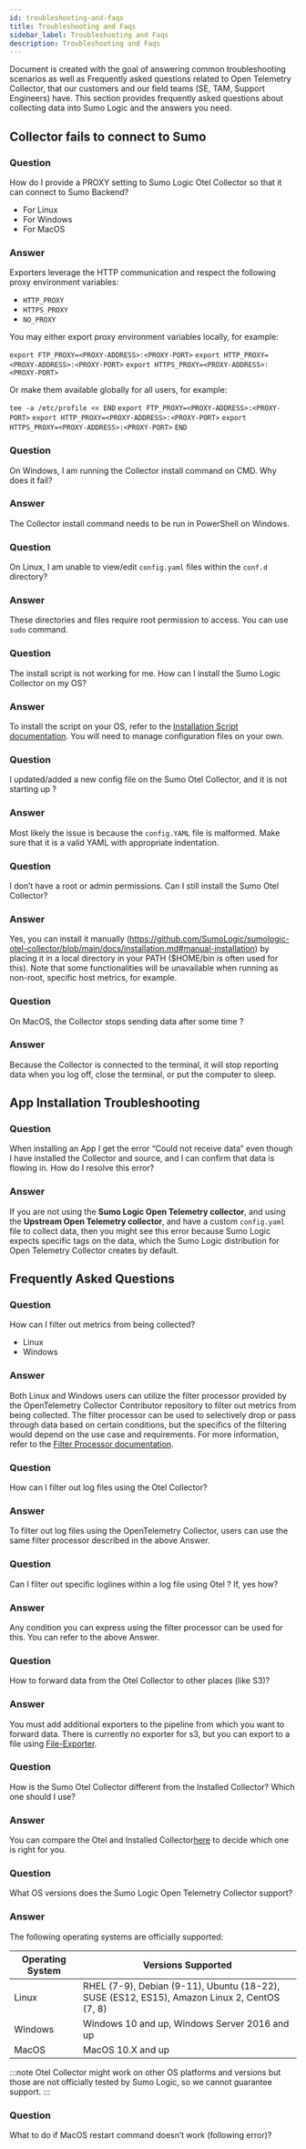 ```yaml
---
id: troubleshooting-and-faqs
title: Troubleshooting and Faqs
sidebar_label: Troubleshooting and Faqs
description: Troubleshooting and Faqs
---
```


Document is created with the goal of answering common troubleshooting scenarios as well as Frequently asked questions related to Open Telemetry Collector, that our customers and our field teams (SE, TAM, Support Engineers) have. This section provides frequently asked questions about collecting data into Sumo Logic and the answers you need.


## Collector fails to connect to Sumo

### Question

How do I provide a PROXY setting to Sumo Logic Otel Collector so that it can connect to Sumo Backend?

* For Linux
* For Windows
* For MacOS

### Answer

Exporters leverage the HTTP communication and respect the following proxy environment variables:

* `HTTP_PROXY`
* `HTTPS_PROXY`
* `NO_PROXY`

You may either export proxy environment variables locally, for example:

`export FTP_PROXY=<PROXY-ADDRESS>:<PROXY-PORT>`
`export HTTP_PROXY=<PROXY-ADDRESS>:<PROXY-PORT>`
`export HTTPS_PROXY=<PROXY-ADDRESS>:<PROXY-PORT>`

Or make them available globally for all users, for example:

`tee -a /etc/profile << END`
`export FTP_PROXY=<PROXY-ADDRESS>:<PROXY-PORT>`
`export HTTP_PROXY=<PROXY-ADDRESS>:<PROXY-PORT>`
`export HTTPS_PROXY=<PROXY-ADDRESS>:<PROXY-PORT>`
`END`

### Question

On Windows, I am running the Collector install command on CMD. Why does it fail?

### Answer

The Collector install command needs to be run in PowerShell on Windows.

### Question

On Linux, I am unable to view/edit `config.yaml` files within the `conf.d` directory?

### Answer

These directories and files require root permission to access. You can use `sudo` command.

### Question

The install script is not working for me. How can I install the Sumo Logic Collector on my OS?

### Answer

To install the script on your OS, refer to the [Installation Script documentation](https://github.com/SumoLogic/sumologic-otel-collector/blob/main/docs/installation.md#manual-installation). You will need to manage configuration files on your own.

### Question

I updated/added a new config file on the Sumo Otel Collector, and it is not starting up ?

### Answer

Most likely the issue is because the `config.YAML` file is malformed. Make sure that it is a valid YAML with appropriate indentation.

### Question

I don’t have a root or admin permissions. Can I still install the Sumo Otel Collector?

### Answer

Yes, you can install it manually (https://github.com/SumoLogic/sumologic-otel-collector/blob/main/docs/installation.md#manual-installation) by placing it in a local directory in your PATH ($HOME/bin is often used for this). Note that some functionalities will be unavailable when running as non-root, specific host metrics, for example.

### Question

On MacOS, the Collector stops sending data after some time ?

### Answer

Because the Collector is connected to the terminal, it will stop reporting data when you log off, close the terminal, or put the computer to sleep.

## App Installation Troubleshooting

### Question

When installing an App I get the error “Could not receive data” even though I have installed the Collector and source, and I can confirm that data is flowing in. How do I resolve this error?

### Answer

If you are not using the **Sumo Logic Open Telemetry collector**, and using the **Upstream Open Telemetry collector**, and have a custom `config.yaml` file to collect data, then you might see this error because Sumo Logic expects specific tags on the data, which the Sumo Logic distribution for Open Telemetry Collector creates by default.


## Frequently Asked Questions

### Question

How can I filter out metrics from being collected?
* Linux
* Windows  

### Answer

Both Linux and Windows users can utilize the filter processor provided by the OpenTelemetry Collector Contributor repository to filter out metrics from being collected. The filter processor can be used to selectively drop or pass through data based on certain conditions, but the specifics of the filtering would depend on the use case and requirements. For more information, refer to the [Filter Processor documentation](https://github.com/open-telemetry/opentelemetry-collector-contrib/blob/main/processor/filterprocessor/README.md.).

### Question

How can I filter out log files using the Otel Collector?

### Answer

To filter out log files using the OpenTelemetry Collector, users can use the same filter processor described in the above Answer.

### Question

Can I filter out specific loglines within a log file using Otel ? If, yes how?

### Answer

Any condition you can express using the filter processor can be used for this. You can refer to the above Answer.

### Question

How to forward data from the Otel Collector to other places (like S3)?

### Answer

You must add additional exporters to the pipeline from which you want to forward data. There is currently no exporter for s3, but you can export to a file using [File-Exporter](https://github.com/open-telemetry/opentelemetry-collector-contrib/tree/main/exporter/fileexporter).

### Question

How is the Sumo Otel Collector different from the Installed Collector? Which one should I use?

### Answer

You can compare the Otel and Installed Collector[here](https://github.com/SumoLogic/sumologic-otel-collector/blob/main/docs/comparison.md) to decide which one is right for you.

### Question

What OS versions does the Sumo Logic Open Telemetry Collector support?

### Answer

The following operating systems are officially supported:

| Operating System | Versions Supported |
| ---------------- | ------------------ |
| Linux            | RHEL (7-9), Debian (9-11), Ubuntu (18-22), SUSE (ES12, ES15), Amazon Linux 2, CentOS (7, 8) |
| Windows          | Windows 10 and up, Windows Server 2016 and up |
| MacOS            | MacOS 10.X and up |

:::note
Otel Collector might work on other OS platforms and versions but those are not officially tested by Sumo Logic, so we cannot guarantee support.
:::

### Question

What to do if MacOS restart command doesn’t work (following error)? 
